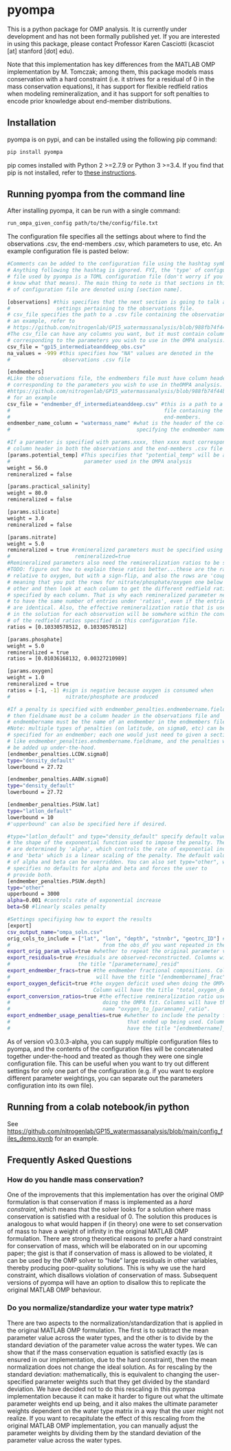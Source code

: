 # pyompa
This is a python package for OMP analysis. It is currently under development and has not been formally published yet. If you are interested in using this package, please contact Professor Karen Casciotti (kcasciot [at] stanford [dot] edu).

Note that this implementation has key differences from the MATLAB OMP implementation by M. Tomczak; among them, this package models mass conservation with a hard constraint (i.e. it strives for a residual of 0 in the mass conservation equations), it has support for flexible redfield ratios when modeling remineralization, and it has support for soft penalties to encode prior knowledge about end-member distributions.

## Installation

pyompa is on pypi, and can be installed using the following pip command:
```bash
pip install pyompa
```
pip comes installed with Python 2 >=2.7.9 or Python 3 >=3.4. If you find that pip is not installed, refer to [these instructions](https://pip.pypa.io/en/stable/installing/).

## Running pyompa from the command line

After installing pyompa, it can be run with a single command:
```bash
run_ompa_given_config path/to/the/config/file.txt
```
The configuration file specifies all the settings about where to find the observations .csv, the end-members .csv, which parameters to use, etc. An example configuration file is pasted below:

```bash
#Comments can be added to the configuration file using the hashtag symbol (#).
# Anything following the hashtag is ignored. FYI, the 'type' of configuration
# file used by pyompa is a TOML configuration file (don't worry if you don't
# know what that means). The main thing to note is that sections in this type
# of configuration file are denoted using [section name].

[observations] #this specifies that the next section is going to talk about
#               settings pertaining to the observations file.
# csv_file specifies the path to a .csv file containing the observations. For
# an example, refer to
# https://github.com/nitrogenlab/GP15_watermassanalysis/blob/988fb74f44b7c62b32c6a11752a9bcbb06471783/gp15_intermediateanddeep_obs.csv
#The csv_file can have any columns you want, but it must contain column headers
# corresponding to the parameters you wish to use in the OMPA analysis.
csv_file = "gp15_intermediateanddeep_obs.csv"
na_values = -999 #this specifies how "NA" values are denoted in the
#                 observations .csv file

[endmembers]
#Like the observations file, the endmembers file must have column headers
# corresponding to the parameters you wish to use in theOMPA analysis. See
#https://github.com/nitrogenlab/GP15_watermassanalysis/blob/988fb74f44b7c62b32c6a11752a9bcbb06471783/endmember_df_intermediateanddeep.csv
# for an example
csv_file = "endmember_df_intermediateanddeep.csv" #this is a path to a .csv
#                                                  file containing the
#                                                  end-members.
endmember_name_column = "watermass_name" #what is the header of the column
#                                         specifying the endmember names.

#If a parameter is specified with params.xxxx, then xxxx must correspond to a
# column header in both the observations and the end-members .csv file
[params.potential_temp] #This specifies that "potential_temp" will be a
#                        parameter used in the OMPA analysis
weight = 56.0
remineralized = false

[params.practical_salinity]
weight = 80.0
remineralized = false

[params.silicate]
weight = 3.0
remineralized = false

[params.nitrate]
weight = 5.0
remineralized = true #remineralized parameters must be specified using
#                     remineralized=true
#Remineralized parameters also need the remineralization ratios to be specified.
#TODO: figure out how to explain these ratios better...these are the ratios
# relative to oxygen, but with a sign-flip, and also the rows are 'coupled',
# meaning that you put the rows for nitrate/phosphate/oxygen one below the
# other and then look at each column to get the different redfield ratios
# specified by each column. That is why each remineralized parameter needs
# to have the same number of entries under 'ratios', even if the entries
# are identical. Also, the effective remineralization ratio that is used
# in the solution for each observation will be somwhere within the convex hull
# of the redfield ratios specified in this configuration file.
ratios = [0.10330578512, 0.10330578512]

[params.phosphate]
weight = 5.0
remineralized = true
ratios = [0.01036168132, 0.00327210989]

[params.oxygen]
weight = 1.0
remineralized = true
ratios = [-1, -1] #sign is negative because oxygen is consumed when
#                  nitrate/phosphate are produced

#If a penalty is specified with endmember_penalties.endmembername.fieldname,
# then fieldname must be a column header in the observations file and
# endmembername must be the name of an endmember in the endmembers file.
#Note: multiple types of penalties (on latitude, on sigma0, etc) can be
# specified for an endmember; each one would just need to given a section
# like endmember_penalties.endmembername.fieldname, and the penalties would
# be added up under-the-hood.
[endmember_penalties.LCDW.sigma0]
type="density_default"
lowerbound = 27.72

[endmember_penalties.AABW.sigma0]
type="density_default"
lowerbound = 27.72

[endmember_penalties.PSUW.lat]
type="latlon_default"
lowerbound = 10
#'upperbound' can also be specified here if desired.

#type="latlon_default" and type="density_default" specify default values for
# the shape of the exponential function used to impose the penalty. These
# are determined by 'alpha', which controls the rate of exponential increase,
# and 'beta' which is a linear scaling of the penalty. The default values
# of alpha and beta can be overridden. You can also set type="other", which
# specifies no defaults for alpha and beta and forces the user to
# provide both.
[endmember_penalties.PSUW.depth]
type="other"
upperbound = 3000
alpha=0.001 #controls rate of exponential increase
beta=50 #linearly scales penalty

#Settings specifiying how to export the results
[export]
csv_output_name="ompa_soln.csv"
orig_cols_to_include = ["lat", "lon", "depth", "stnnbr", "geotrc_ID"] #columns
#                              from the obs_df you want repeated in the output
export_orig_param_vals=true #whether to repeat the original parameter values.
export_residuals=true #residuals are observed-reconstructed. Columns will have
#                      the title "[parametername]_resid"
export_endmember_fracs=true #the endmember fractional compositions. Columns
#                            will have the title "[endmembername]_frac"
export_oxygen_deficit=true #the oxygen deficit used when doing the OMPA fit.
#                           Column will have the title "total_oxygen_deficit"
export_conversion_ratios=true #the effective remineralization ratio used when
#                              doing the OMPA fit. Columns will have the
#                              name "oxygen_to_[paramname]_ratio".
export_endmember_usage_penalties=true #whether to include the penalty function
#                                      that ended up being used. Columns will
#                                      have the title "[endmembername]_penalty"
```
As of version v0.3.0.3-alpha, you can supply multiple configuration files to pyompa, and the contents of the configuration files will be concatenated together under-the-hood and treated as though they were one single configuration file. This can be useful when you want to try out different settings for only one part of the configuration (e.g. if you want to explore different parameter weightings, you can separate out the parameters configuration into its own file).

## Running from a colab notebook/in python
See https://github.com/nitrogenlab/GP15_watermassanalysis/blob/main/config_files_demo.ipynb for an example.

## Frequently Asked Questions

### How do you handle mass conservation?

One of the improvements that this implementation has over the original OMP formulation is that conservation if mass is implemented as a *hard constraint*, which means that the solver looks for a solution where mass conservation is satisfied with a residual of 0. The solution this produces is analogous to what would happen if (in theory) one were to set conservation of mass to have a weight of infinity in the original MATLAB OMP formulation. There are strong theoretical reasons to prefer a hard constraint for conservation of mass, which will be elaborated on in our upcoming paper; the gist is that if conservation of mass is allowed to be violated, it can be used by the OMP solver to “hide” large residuals in other variables, thereby producing poor-quality solutions. This is why we use the hard constraint, which disallows violation of conservation of mass. Subsequent versions of pyompa will have an option to disallow this to replicate the original MATLAB OMP behaviour.

### Do you normalize/standardize your water type matrix?

There are two aspects to the normalization/standardization that is applied in the original MATLAB OMP formulation. The first is to subtract the mean parameter value across the water types, and the other is to divide by the standard deviation of the parameter value across the water types. We can show that if the mass conservation equation is satisfied exactly (as is ensured in our implementation, due to the hard constraint), then the mean normalization does not change the ideal solution. As for rescaling by the standard deviation: mathematically, this is equivalent to changing the user-specified parameter weights such that they get divided by the standard deviation. We have decided not to do this rescaling in this pyompa implementation because it can make it harder to figure out what the ultimate parameter weights end up being, and it also makes the ultimate parameter weights dependent on the water type matrix in a way that the user might not realize. If you want to recapitulate the effect of this rescaling from the original MATLAB OMP implementation, you can manually adjust the parameter weights by dividing them by the standard deviation of the parameter value across the water types.
